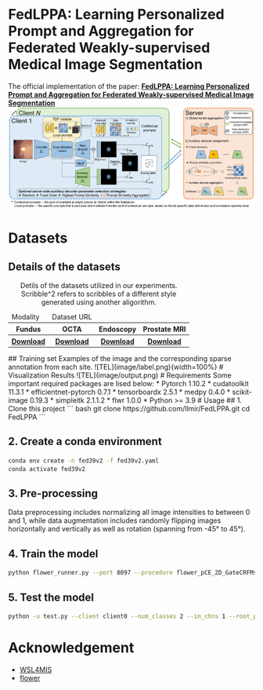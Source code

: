 # FedLPPA: Learning Personalized Prompt and Aggregation for Federated Weakly-supervised Medical Image Segmentation
The official implementation of the paper: [**FedLPPA: Learning Personalized Prompt and Aggregation for Federated Weakly-supervised Medical Image Segmentation**](https://arxiv.org/abs/2402.17502)
![TEL](image/framework.png)
# Datasets
## Details of the datasets
<table>
    <caption align="center">Detils of the datasets utilized in our experiments. Scribble^2 refers to scribbles of a different style generated using another aligorithm.</caption>
  <thead>
    <tr>
      <td>Modality</th>
      <td>Dataset URL</th>
    </tr>
  </thead>
  <tbody>
    <tr>
      <th align="center">Fundus</td>
      <th align="center">OCTA</td>
      <th align="center">Endoscopy</td>
      <th align="center">Prostate MRI</td>
    </tr>
    <tr>
      <th align="center"><a href="https://github.com/llmir/FedICRA/tree/master/data">Download</a></td> 
      <th align="center"><a href="https://github.com/llmir/FedICRA/tree/master/data">Download</a></td>  
      <th align="center"><a href="https://kits-challenge.org/kits23/">Download</a></td>  
      <th align="center"><a href="https://kits-challenge.org/kits23/">Download</a></td>  
    </tr>

  </tbody>
</table>
## Training set
Examples of the image and the corresponding sparse annotation from each site.
![TEL](image/label.png){width=100%}
# Visualization Results
![TEL](image/output.png)
# Requirements
Some important required packages are lised below:
* Pytorch 1.10.2
* cudatoolkit 11.3.1
* efficientnet-pytorch 0.7.1
* tensorboardx 2.5.1
* medpy 0.4.0
* scikit-image 0.19.3
* simpleitk  2.1.1.2
* flwr 1.0.0
* Python >= 3.9
# Usage
## 1. Clone this project
``` bash
git clone https://github.com/llmir/FedLPPA.git
cd FedLPPA
```

## 2. Create a conda environment
``` bash
conda env create -n fed39v2 -f fed39v2.yaml
conda activate fed39v2
```
## 3. Pre-processing
Data preprocessing includes normalizing all image intensities to between 0 and 1, while data augmentation includes randomly flipping images horizontally and vertically as well as rotation (spanning from -45° to 45°).

## 4. Train the model
``` bash 
python flower_runner.py --port 8097 --procedure flower_pCE_2D_GateCRFMsacleTreeEnergyLoss_Ours --exp faz/WeaklySeg_pCE --base_lr 0.01 --img_class faz --model unet_lc_multihead --gpus 0 1 2 3 4 5 --strategy FedICRA --alpha 1 --rep_iters 3
```

## 5. Test the model
``` bash
python -u test.py --client client0 --num_classes 2 --in_chns 1 --root_path ../test/ --img_class faz --exp faz/ --min_num_clients 5 --cid 0 --model unet_lc_multihead
```

# Acknowledgement
* [WSL4MIS](https://github.com/HiLab-git/WSL4MIS)
* [flower](https://github.com/mher/flower)
